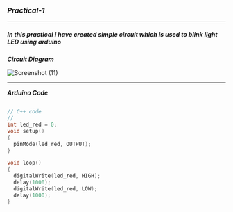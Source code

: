 ### ***Practical-1***

<hr>

##### In this practical i have created simple circuit which is used to blink light LED using arduino 

***Circuit Diagram***

![Screenshot (11)](https://github.com/purvjoshi04/Curriculum-Codes/assets/101319136/9f9aac26-e675-4aaf-97b8-4ac05d7c6ec5)

<hr>

***Arduino Code***

```cpp

// C++ code
//
int led_red = 0;
void setup()
{
  pinMode(led_red, OUTPUT);
}

void loop()
{
  digitalWrite(led_red, HIGH);
  delay(1000);
  digitalWrite(led_red, LOW);
  delay(1000);
}

```